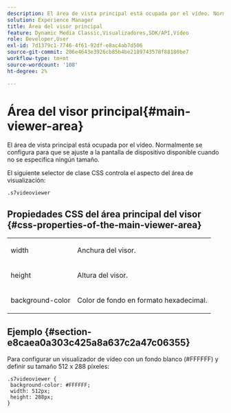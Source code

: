 ```yaml
---
description: El área de vista principal está ocupada por el vídeo. Normalmente se configura para que se ajuste a la pantalla de dispositivo disponible cuando no se especifica ningún tamaño.
solution: Experience Manager
title: Área del visor principal
feature: Dynamic Media Classic,Visualizadores,SDK/API,Vídeo
role: Developer,User
exl-id: 7d1379c1-7746-4f61-92df-e8ac4ab7d506
source-git-commit: 206e4643e3926cb85b4be2189743578f88180be7
workflow-type: tm+mt
source-wordcount: '108'
ht-degree: 2%

---
```


# Área del visor principal{#main-viewer-area}

El área de vista principal está ocupada por el vídeo. Normalmente se configura para que se ajuste a la pantalla de dispositivo disponible cuando no se especifica ningún tamaño.

<!--<a id="section_061E550C1C1D4DB2BD663A898895B38C"></a>-->

El siguiente selector de clase CSS controla el aspecto del área de visualización:

```
.s7videoviewer 
```

## Propiedades CSS del área principal del visor {#css-properties-of-the-main-viewer-area}

<table id="table_C48C56E696304C9BAFEE71BA9EA9A174"> 
 <tbody> 
  <tr> 
   <td colname="col1"> <p> <span class="codeph"> width </span> </p> </td> 
   <td colname="col2"> <p>Anchura del visor. </p> </td> 
  </tr> 
  <tr> 
   <td colname="col1"> <p> <span class="codeph"> height </span> </p> </td> 
   <td colname="col2"> <p>Altura del visor. </p> </td> 
  </tr> 
  <tr> 
   <td colname="col1"> <p> <span class="codeph"> background-color  </span> </p> </td> 
   <td colname="col2"> <p> Color de fondo en formato hexadecimal. </p> </td> 
  </tr> 
 </tbody> 
</table>

## Ejemplo {#section-e8caea0a303c425a8a637c2a47c06355}

Para configurar un visualizador de vídeo con un fondo blanco (#FFFFFF) y definir su tamaño 512 x 288 píxeles:

```
.s7videoviewer { 
 background-color: #FFFFFF; 
 width: 512px; 
 height: 288px;  
}
```
